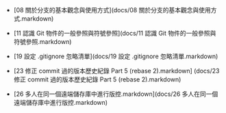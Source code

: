    
   * [08 關於分支的基本觀念與使用方式](docs/08 關於分支的基本觀念與使用方式.markdown)
   * [11 認識 Git 物件的一般參照與符號參照](docs/11 認識 Git 物件的一般參照與符號參照.markdown)
   
   * [19 設定 .gitignore 忽略清單](docs/19 設定 .gitignore 忽略清單.markdown)
   * [23 修正 commit 過的版本歷史紀錄 Part 5 (rebase 2).markdown] (docs/23 修正 commit 過的版本歷史紀錄 Part 5 (rebase 2).markdown)
   * [26 多人在同一個遠端儲存庫中進行版控.markdown](docs/26 多人在同一個遠端儲存庫中進行版控.markdown)